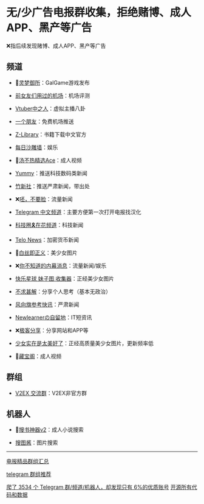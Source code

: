 # 无/少广告电报群收集，拒绝赌博、成人APP、黑产等广告

❌指后续发现赌博、成人APP、黑产等广告

## 频道

- 🔞[灵梦御所](https://t.me/lmys8 "灵梦御所")：GalGame游戏发布

- [前女友们用过的机场](https://t.me/gebaopiCloud "前女友们用过的机场")：机场评测

- [Vtuber中之人](https://t.me/VTBs_irl "Vtuber中之人")：虚拟主播八卦

- [一个朋友](https://t.me/sxtnbhz "一个朋友")：免费机场推送

- [Z-Library](https://t.me/zlib_china_official "Z-Library")：书籍下载中文官方

- [每日沙雕墙](https://t.me/woshadiao "每日沙雕墙")：娱乐

- 🔞[汤不热精选Ace](https://t.me/tumblrAce "汤不热精选Ace")：成人视频

- [Yummy](https://t.me/GodlyNews1 "Yummy")：推送科技数码类新闻

- [竹新社](https://t.me/tnews365 "竹新社")：推送严肃新闻，带出处

- ❌[呸，不要脸](https://t.me/pei1234 "呸，不要脸")：流量新闻

- [Telegram 中文频道](https://t.me/tgcnz "Telegram 中文频道")：主要方便第一次打开电报找汉化

- [科技圈🎗在花频道](https://t.me/TestFlightCN)：科技新闻

- [Telo News](https://t.me/telonews_cn)：加密货币新闻

- 🔞[白丝即正义](https://t.me/baisi)：美少女图片

- ❌[你不知道的内幕消息](https://t.me/inside1024)：流量新闻/娱乐

- [快乐星球 妹子图 收集器](https://t.me/botmzt)：正经美少女图片

- [不求甚解](https://t.me/fakeye)：分享个人思考（基本无政治）

- [风向旗参考快讯](https://t.me/xhqcankao)：严肃新闻

- [Newlearnerの自留地](https://t.me/NewlearnerChannel)：IT短资讯

- ❌[极客分享](https://t.me/geekshare)：分享网站和APP等

- [少女实在是太美好了](https://t.me/tastegirl)：正经高质量美少女图片，更新频率低

- 🔞[藏宝阁](https://t.me/cangbaogee)：成人视频

## 群组

- [V2EX 交流群](https://t.me/V2EXPro)：V2EX非官方群

## 机器人

- 🔞[搜书神器v2](https://t.me/sosdbot)：成人小说搜索

- [搜图酱](https://t.me/soutubot)：图片搜索

------------

[电报精品群组汇总](https://v2ex.com/t/1017423)

[telegram 群组推荐](https://www.v2ex.com/t/554691)

[爬了 3534 个 Telegram 群/频道/机器人，却发现只有 6%的优质账号](https://www.v2ex.com/t/951729)
[开源所有代码和数据](https://github.com/jackhawks/rectg)
